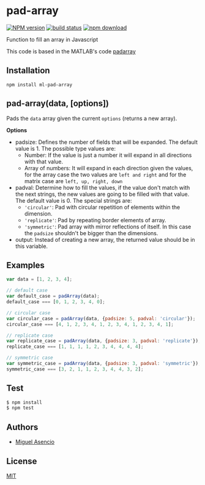 # pad-array

[![NPM version][npm-image]][npm-url]
[![build status][travis-image]][travis-url]
[![npm download][download-image]][download-url]

Function to fill an array in Javascript

This code is based in the MATLAB's code [padarray](http://www.mathworks.com/help/images/ref/padarray.html)

## Installation

`npm install ml-pad-array`

## pad-array(data, [options])

Pads the `data` array given the current `options` (returns a new array).

__Options__
* padsize: Defines the number of fields that will be expanded. The default value is 1. The possible type values are:
  * Number: If the value is just a number it will expand in all directions with that value.
  * Array of numbers: It will expand in each direction given the values, for the array case the two values are `left and right` and for the matrix case are `left, up, right, down`
* padval: Determine how to fill the values, if the value don't match with the next strings, the new values are going to be filled with that value. The default value is 0. The special strings are:
  * `'circular'`: Pad with circular repetition of elements within the dimension.
  * `'replicate'`: Pad by repeating border elements of array.
  * `'symmetric'`: Pad array with mirror reflections of itself. In this case the `padsize` shouldn't be bigger than the dimensions.
* output: Instead of creating a new array, the returned value should be in this variable.

## Examples

```js
var data = [1, 2, 3, 4];

// default case
var default_case = padArray(data);
default_case === [0, 1, 2, 3, 4, 0];

// circular case
var circular_case = padArray(data, {padsize: 5, padval: 'circular'});
circular_case === [4, 1, 2, 3, 4, 1, 2, 3, 4, 1, 2, 3, 4, 1];

// replicate case
var replicate_case = padArray(data, {padsize: 3, padval: 'replicate'});
replicate_case === [1, 1, 1, 1, 2, 3, 4, 4, 4, 4];

// symmetric case
var symmetric_case = padArray(data, {padsize: 3, padval: 'symmetric'});
symmetric_case === [3, 2, 1, 1, 2, 3, 4, 4, 3, 2];
```

## Test

```bash
$ npm install
$ npm test
```

## Authors

- [Miguel Asencio](https://github.com/maasencioh)

## License

[MIT](./LICENSE)

[npm-image]: https://img.shields.io/npm/v/ml-pad-array.svg?style=flat-square
[npm-url]: https://npmjs.org/package/ml-pad-array
[travis-image]: https://img.shields.io/travis/mljs/pad-array/master.svg?style=flat-square
[travis-url]: https://travis-ci.org/mljs/pad-array
[download-image]: https://img.shields.io/npm/dm/ml-pad-array.svg?style=flat-square
[download-url]: https://npmjs.org/package/ml-pad-array
